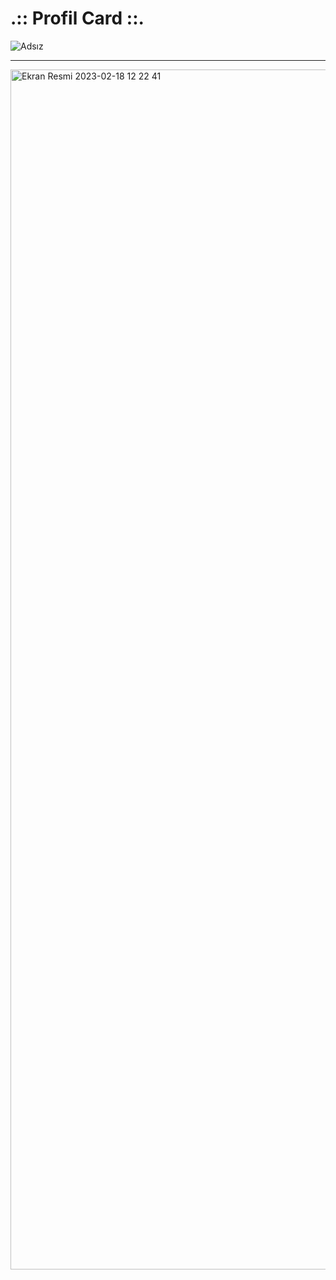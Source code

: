 <h1>.:: Profil Card ::.</h1>

![Adsız](https://user-images.githubusercontent.com/105823500/221537361-27495cb0-6a9c-468f-b757-e5c32b7a7c49.gif)

<hr>

<img width="1920" alt="Ekran Resmi 2023-02-18 12 22 41" src="https://user-images.githubusercontent.com/105823500/219857579-f5d8d54d-9f31-4d16-9ba5-161483f4a8af.png">
